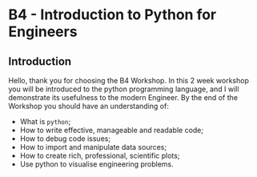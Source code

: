 # B4 - Introduction to Python for Engineers

## Introduction
Hello, thank you for choosing the B4 Workshop.
In this 2 week workshop you will be introduced to the python programming language, and I will demonstrate its usefulness to the modern Engineer. 
By the end of the Workshop you should have an understanding of:
- What is `python`;
- How to write effective, manageable and readable code;
- How to debug code issues;
- How to import and manipulate data sources;
- How to create rich, professional, scientific plots;
- Use python to visualise engineering problems.

